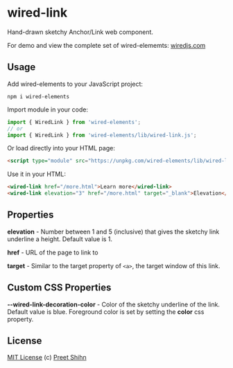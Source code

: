 # wired-link
Hand-drawn sketchy Anchor/Link web component.

For demo and view the complete set of wired-elememts: [wiredjs.com](http://wiredjs.com/)

## Usage

Add wired-elements to your JavaScript project:
```
npm i wired-elements
```

Import module in your code:

```javascript
import { WiredLink } from 'wired-elements';
// or
import { WiredLink } from 'wired-elements/lib/wired-link.js';
```

Or load directly into your HTML page:
```html
<script type="module" src="https://unpkg.com/wired-elements/lib/wired-link.js"></script>
```

Use it in your HTML:
```html
<wired-link href="/more.html">Learn more</wired-link>
<wired-link elevation="3" href="/more.html" target="_blank">Elevation</wired-link>
```

## Properties

**elevation** - Number between  1 and 5 (inclusive) that gives the sketchy link underline a height. Default value is 1.

**href** - URL of the page to link to

**target** - Similar to the target property of `<a>`, the target window of this link.

## Custom CSS Properties

**--wired-link-decoration-color** - Color of the sketchy underline of the link. Default value is blue. Foreground color is set by setting the **color** css property.


## License
[MIT License](https://github.com/rough-stuff/wired-elements/blob/master/LICENSE) (c) [Preet Shihn](https://twitter.com/preetster)